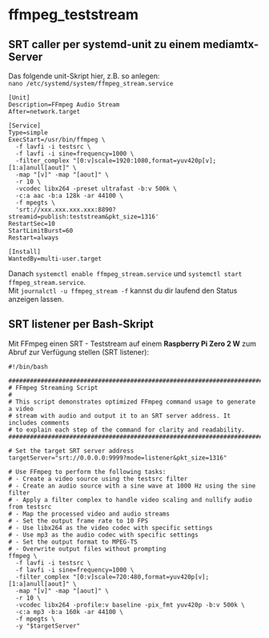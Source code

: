 # ffmpeg_teststream

## SRT caller per systemd-unit zu einem mediamtx-Server
Das folgende unit-Skript hier, z.B. so anlegen:   
`nano /etc/systemd/system/ffmpeg_stream.service`  
```
[Unit]
Description=FFmpeg Audio Stream
After=network.target

[Service]
Type=simple
ExecStart=/usr/bin/ffmpeg \
  -f lavfi -i testsrc \
  -f lavfi -i sine=frequency=1000 \
  -filter_complex "[0:v]scale=1920:1080,format=yuv420p[v];[1:a]anull[aout]" \
  -map "[v]" -map "[aout]" \
  -r 10 \
  -vcodec libx264 -preset ultrafast -b:v 500k \
  -c:a aac -b:a 128k -ar 44100 \
  -f mpegts \
  'srt://xxx.xxx.xxx.xxx:8890?streamid=publish:teststream&pkt_size=1316'
RestartSec=10
StartLimitBurst=60
Restart=always

[Install]
WantedBy=multi-user.target
```
Danach `systemctl enable ffmpeg_stream.service` und `systemctl start ffmpeg_stream.service`.   
Mit `journalctl -u ffmpeg_stream -f` kannst du dir laufend den Status anzeigen lassen.

## SRT listener per Bash-Skript
Mit FFmpeg einen SRT - Teststream auf einem **Raspberry Pi Zero 2 W** zum Abruf zur Verfügung stellen (SRT listener):
```
#!/bin/bash

################################################################################
# FFmpeg Streaming Script
#
# This script demonstrates optimized FFmpeg command usage to generate a video
# stream with audio and output it to an SRT server address. It includes comments
# to explain each step of the command for clarity and readability.
################################################################################

# Set the target SRT server address
targetServer="srt://0.0.0.0:9999?mode=listener&pkt_size=1316"

# Use FFmpeg to perform the following tasks:
# - Create a video source using the testsrc filter
# - Create an audio source with a sine wave at 1000 Hz using the sine filter
# - Apply a filter complex to handle video scaling and nullify audio from testsrc
# - Map the processed video and audio streams
# - Set the output frame rate to 10 FPS
# - Use libx264 as the video codec with specific settings
# - Use mp3 as the audio codec with specific settings
# - Set the output format to MPEG-TS
# - Overwrite output files without prompting
ffmpeg \
  -f lavfi -i testsrc \
  -f lavfi -i sine=frequency=1000 \
  -filter_complex "[0:v]scale=720:480,format=yuv420p[v];[1:a]anull[aout]" \
  -map "[v]" -map "[aout]" \
  -r 10 \
  -vcodec libx264 -profile:v baseline -pix_fmt yuv420p -b:v 500k \
  -c:a mp3 -b:a 160k -ar 44100 \
  -f mpegts \
  -y "$targetServer"
```

